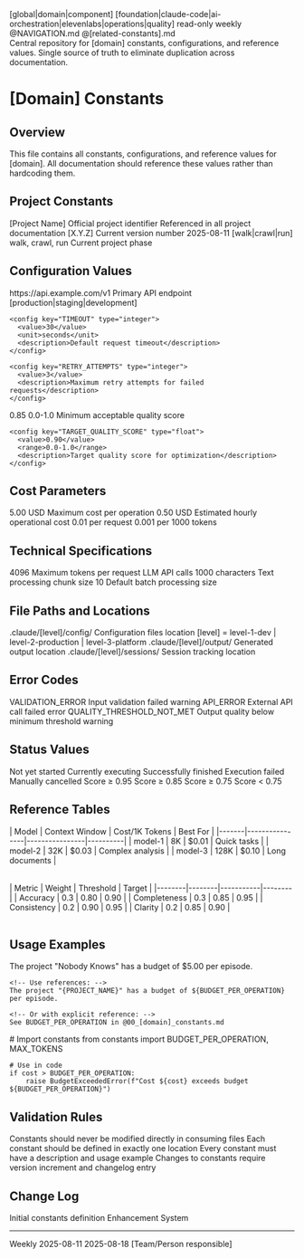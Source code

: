 <document type="constants" version="3.1.0" enhanced="2025-08-11">
  <metadata>
    <title>[Domain] Constants and Configuration</title>
    <scope>[global|domain|component]</scope>
    <category>[foundation|claude-code|ai-orchestration|elevenlabs|operations|quality]</category>
    <mutability>read-only</mutability>
    <validation-frequency>weekly</validation-frequency>
    <navigation>
      <index>@NAVIGATION.md</index>
      <related>@[related-constants].md</related>
    </navigation>
  </metadata>

  <summary>
    Central repository for [domain] constants, configurations, and reference values.
    Single source of truth to eliminate duplication across documentation.
  </summary>
</document>

# [Domain] Constants

## Overview

<purpose>
  This file contains all constants, configurations, and reference values for [domain].
  All documentation should reference these values rather than hardcoding them.
</purpose>

## Project Constants

<project-constants>
  <constant name="PROJECT_NAME" type="string">
    <value>[Project Name]</value>
    <description>Official project identifier</description>
    <usage>Referenced in all project documentation</usage>
  </constant>

  <constant name="VERSION" type="string">
    <value>[X.Y.Z]</value>
    <description>Current version number</description>
    <modified>2025-08-11</modified>
  </constant>

  <constant name="PHASE" type="enum">
    <value>[walk|crawl|run]</value>
    <options>walk, crawl, run</options>
    <description>Current project phase</description>
  </constant>
</project-constants>

## Configuration Values

<configuration>
  <section name="API Settings">
    <config key="BASE_URL" type="url">
      <value>https://api.example.com/v1</value>
      <description>Primary API endpoint</description>
      <environment>[production|staging|development]</environment>
    </config>

    <config key="TIMEOUT" type="integer">
      <value>30</value>
      <unit>seconds</unit>
      <description>Default request timeout</description>
    </config>

    <config key="RETRY_ATTEMPTS" type="integer">
      <value>3</value>
      <description>Maximum retry attempts for failed requests</description>
    </config>
  </section>

  <section name="Quality Thresholds">
    <config key="MIN_QUALITY_SCORE" type="float">
      <value>0.85</value>
      <range>0.0-1.0</range>
      <description>Minimum acceptable quality score</description>
    </config>

    <config key="TARGET_QUALITY_SCORE" type="float">
      <value>0.90</value>
      <range>0.0-1.0</range>
      <description>Target quality score for optimization</description>
    </config>
  </section>
</configuration>

## Cost Parameters

<cost-parameters>
  <parameter name="BUDGET_PER_OPERATION" type="currency">
    <value>5.00</value>
    <currency>USD</currency>
    <description>Maximum cost per operation</description>
  </parameter>

  <parameter name="HOURLY_RATE" type="currency">
    <value>0.50</value>
    <currency>USD</currency>
    <description>Estimated hourly operational cost</description>
  </parameter>

  <parameter name="API_COST_PER_CALL" type="currency">
    <service name="Service1">
      <value>0.01</value>
      <unit>per request</unit>
    </service>
    <service name="Service2">
      <value>0.001</value>
      <unit>per 1000 tokens</unit>
    </service>
  </parameter>
</cost-parameters>

## Technical Specifications

<specifications>
  <spec name="MAX_TOKENS" type="integer">
    <value>4096</value>
    <description>Maximum tokens per request</description>
    <applies-to>LLM API calls</applies-to>
  </spec>

  <spec name="CHUNK_SIZE" type="integer">
    <value>1000</value>
    <unit>characters</unit>
    <description>Text processing chunk size</description>
  </spec>

  <spec name="BATCH_SIZE" type="integer">
    <value>10</value>
    <description>Default batch processing size</description>
  </spec>
</specifications>

## File Paths and Locations

<paths>
  <path name="CONFIG_DIR" type="directory">
    <value>.claude/[level]/config/</value>
    <description>Configuration files location</description>
    <pattern>[level] = level-1-dev | level-2-production | level-3-platform</pattern>
  </path>

  <path name="OUTPUT_DIR" type="directory">
    <value>.claude/[level]/output/</value>
    <description>Generated output location</description>
  </path>

  <path name="SESSIONS_DIR" type="directory">
    <value>.claude/[level]/sessions/</value>
    <description>Session tracking location</description>
  </path>
</paths>

## Error Codes

<error-codes>
  <error code="E001">
    <name>VALIDATION_ERROR</name>
    <description>Input validation failed</description>
    <severity>warning</severity>
  </error>

  <error code="E002">
    <name>API_ERROR</name>
    <description>External API call failed</description>
    <severity>error</severity>
  </error>

  <error code="E003">
    <name>QUALITY_THRESHOLD_NOT_MET</name>
    <description>Output quality below minimum threshold</description>
    <severity>warning</severity>
  </error>
</error-codes>

## Status Values

<status-values>
  <status-set name="Workflow Status">
    <status value="pending">Not yet started</status>
    <status value="in_progress">Currently executing</status>
    <status value="completed">Successfully finished</status>
    <status value="failed">Execution failed</status>
    <status value="cancelled">Manually cancelled</status>
  </status-set>

  <status-set name="Quality Status">
    <status value="excellent">Score ≥ 0.95</status>
    <status value="good">Score ≥ 0.85</status>
    <status value="acceptable">Score ≥ 0.75</status>
    <status value="poor">Score < 0.75</status>
  </status-set>
</status-values>

## Reference Tables

<reference-tables>
  <table name="Model Capabilities">
    | Model | Context Window | Cost/1K Tokens | Best For |
    |-------|----------------|----------------|----------|
    | model-1 | 8K | $0.01 | Quick tasks |
    | model-2 | 32K | $0.03 | Complex analysis |
    | model-3 | 128K | $0.10 | Long documents |
  </table>

  <table name="Quality Metrics">
    | Metric | Weight | Threshold | Target |
    |--------|--------|-----------|--------|
    | Accuracy | 0.3 | 0.80 | 0.90 |
    | Completeness | 0.3 | 0.85 | 0.95 |
    | Consistency | 0.2 | 0.90 | 0.95 |
    | Clarity | 0.2 | 0.85 | 0.90 |
  </table>
</reference-tables>

## Usage Examples

<usage>
  <example language="markdown">
    <!-- Instead of hardcoding: -->
    The project "Nobody Knows" has a budget of $5.00 per episode.

    <!-- Use references: -->
    The project "{PROJECT_NAME}" has a budget of ${BUDGET_PER_OPERATION} per episode.

    <!-- Or with explicit reference: -->
    See BUDGET_PER_OPERATION in @00_[domain]_constants.md
  </example>

  <example language="python">
    # Import constants
    from constants import BUDGET_PER_OPERATION, MAX_TOKENS

    # Use in code
    if cost > BUDGET_PER_OPERATION:
        raise BudgetExceededError(f"Cost ${cost} exceeds budget ${BUDGET_PER_OPERATION}")
  </example>
</usage>

## Validation Rules

<validation>
  <rule name="Immutability">
    Constants should never be modified directly in consuming files
  </rule>

  <rule name="Single Source">
    Each constant should be defined in exactly one location
  </rule>

  <rule name="Documentation">
    Every constant must have a description and usage example
  </rule>

  <rule name="Versioning">
    Changes to constants require version increment and changelog entry
  </rule>
</validation>

## Change Log

<changelog>
  <entry date="2025-08-11" version="3.1.0">
    <change>Initial constants definition</change>
    <author>Enhancement System</author>
  </entry>
</changelog>

---

<maintenance>
  <review-frequency>Weekly</review-frequency>
  <last-validated>2025-08-11</last-validated>
  <next-review>2025-08-18</next-review>
  <owner>[Team/Person responsible]</owner>
</maintenance>
